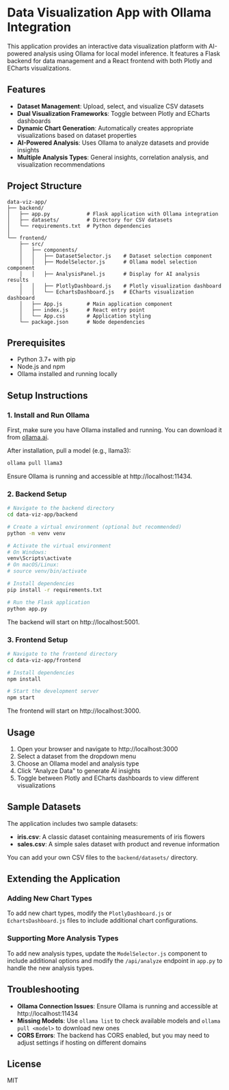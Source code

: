 # Data Visualization App with Ollama Integration

This application provides an interactive data visualization platform with AI-powered analysis using Ollama for local model inference. It features a Flask backend for data management and a React frontend with both Plotly and ECharts visualizations.

## Features

- **Dataset Management**: Upload, select, and visualize CSV datasets
- **Dual Visualization Frameworks**: Toggle between Plotly and ECharts dashboards
- **Dynamic Chart Generation**: Automatically creates appropriate visualizations based on dataset properties
- **AI-Powered Analysis**: Uses Ollama to analyze datasets and provide insights
- **Multiple Analysis Types**: General insights, correlation analysis, and visualization recommendations

## Project Structure

```
data-viz-app/
├── backend/
│   ├── app.py            # Flask application with Ollama integration
│   ├── datasets/         # Directory for CSV datasets
│   └── requirements.txt  # Python dependencies
│
└── frontend/
    ├── src/
    │   ├── components/
    │   │   ├── DatasetSelector.js    # Dataset selection component
    │   │   ├── ModelSelector.js      # Ollama model selection component
    │   │   ├── AnalysisPanel.js      # Display for AI analysis results
    │   │   ├── PlotlyDashboard.js    # Plotly visualization dashboard
    │   │   └── EchartsDashboard.js   # ECharts visualization dashboard
    │   ├── App.js        # Main application component
    │   ├── index.js      # React entry point
    │   └── App.css       # Application styling
    └── package.json      # Node dependencies
```

## Prerequisites

- Python 3.7+ with pip
- Node.js and npm
- Ollama installed and running locally

## Setup Instructions

### 1. Install and Run Ollama

First, make sure you have Ollama installed and running. You can download it from [ollama.ai](https://ollama.ai).

After installation, pull a model (e.g., llama3):

```bash
ollama pull llama3
```

Ensure Ollama is running and accessible at http://localhost:11434.

### 2. Backend Setup

```bash
# Navigate to the backend directory
cd data-viz-app/backend

# Create a virtual environment (optional but recommended)
python -m venv venv

# Activate the virtual environment
# On Windows:
venv\Scripts\activate
# On macOS/Linux:
# source venv/bin/activate

# Install dependencies
pip install -r requirements.txt

# Run the Flask application
python app.py
```

The backend will start on http://localhost:5001.

### 3. Frontend Setup

```bash
# Navigate to the frontend directory
cd data-viz-app/frontend

# Install dependencies
npm install

# Start the development server
npm start
```

The frontend will start on http://localhost:3000.

## Usage

1. Open your browser and navigate to http://localhost:3000
2. Select a dataset from the dropdown menu
3. Choose an Ollama model and analysis type
4. Click "Analyze Data" to generate AI insights
5. Toggle between Plotly and ECharts dashboards to view different visualizations

## Sample Datasets

The application includes two sample datasets:

- **iris.csv**: A classic dataset containing measurements of iris flowers
- **sales.csv**: A simple sales dataset with product and revenue information

You can add your own CSV files to the `backend/datasets/` directory.

## Extending the Application

### Adding New Chart Types

To add new chart types, modify the `PlotlyDashboard.js` or `EchartsDashboard.js` files to include additional chart configurations.

### Supporting More Analysis Types

To add new analysis types, update the `ModelSelector.js` component to include additional options and modify the `/api/analyze` endpoint in `app.py` to handle the new analysis types.

## Troubleshooting

- **Ollama Connection Issues**: Ensure Ollama is running and accessible at http://localhost:11434
- **Missing Models**: Use `ollama list` to check available models and `ollama pull <model>` to download new ones
- **CORS Errors**: The backend has CORS enabled, but you may need to adjust settings if hosting on different domains

## License

MIT